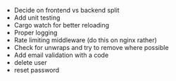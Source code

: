 - Decide on frontend vs backend split
- Add unit testing
- Cargo watch for better reloading
- Proper logging
- Rate limiting middleware (do this on nginx rather)
- Check for unwraps and try to remove where possible
- Add email validation with a code
- delete user
- reset password
